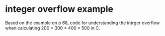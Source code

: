 # integer overflow example

Based on the example on p 68, code for understanding the intrger overflow when calculating 200 * 300 * 400 * 500 in C.
